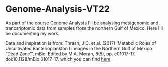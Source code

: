 # Genome-Analysis-VT22
As part of the course Genome Analysis I'll be analysing metagenomic and trancsriptomic data from samples from the northern Gulf of Mexico.
Here I'll be documenting my work.

Data and inspiration is from: Thrash, J.C. et al. (2017) ‘Metabolic Roles of Uncultivated Bacterioplankton Lineages in the Northern Gulf of Mexico “Dead Zone”’, mBio. Edited by M.A. Moran, 8(5), pp. e01017-17. doi:10.1128/mBio.01017-17.
which you can find [here](https://journals.asm.org/doi/10.1128/mBio.01017-17)
